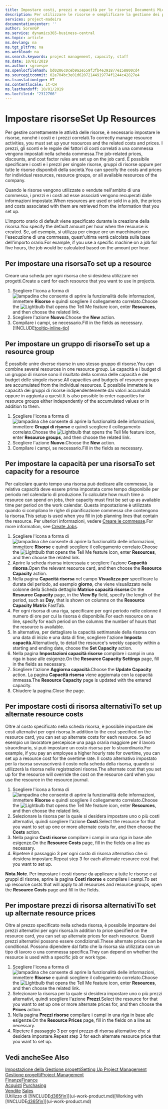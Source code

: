 ```yaml
---
title: Impostare costi, prezzi e capacità per le risorse| Documenti Microsoft
description: Per utilizzare le risorse e semplificare la gestione dei progetti, specificare i costi e i prezzi per le singole risorse o i gruppi di risorse e impostare la capacità della risorsa.
services: project-madeira
documentationcenter: ''
author: SorenGP
ms.service: dynamics365-business-central
ms.topic: article
ms.devlang: na
ms.tgt_pltfrm: na
ms.workload: na
ms.search.keywords: project management, capacity, staff
ms.date: 10/01/2019
ms.author: sgroespe
ms.openlocfilehash: bd0206c0ceb9a2e559f3fb4e391877e158800cd4
ms.sourcegitcommit: 02e704bc3e01d62072144919774f1244c42827e4
ms.translationtype: HT
ms.contentlocale: it-CH
ms.lasthandoff: 10/01/2019
ms.locfileid: "2312766"
---
```

# <a name="set-up-resources"></a><span data-ttu-id="9820d-103">Impostare risorse</span><span class="sxs-lookup"><span data-stu-id="9820d-103">Set Up Resources</span></span>
<span data-ttu-id="9820d-104">Per gestire correttamente le attività delle risorse, è necessario impostare le risorse, nonché i costi e i prezzi correlati.</span><span class="sxs-lookup"><span data-stu-id="9820d-104">To correctly manage resource activities, you must set up your resources and the related costs and prices.</span></span> <span data-ttu-id="9820d-105">I prezzi, gli sconti e le regole dei fattori di costi correlati a una commessa vengono impostati nella scheda commessa.</span><span class="sxs-lookup"><span data-stu-id="9820d-105">The job-related prices, discounts, and cost factor rules are set up on the job card.</span></span> <span data-ttu-id="9820d-106">È possibile specificare i costi e i prezzi per singole risorse, gruppi di risorse oppure per tutte le risorse disponibili della società.</span><span class="sxs-lookup"><span data-stu-id="9820d-106">You can specify the costs and prices for individual resources, resource groups, or all available resources of the company.</span></span>

<span data-ttu-id="9820d-107">Quando le risorse vengono utilizzate o vendute nell'ambito di una commessa, i prezzi e i costi ad esse associati vengono recuperati dalle informazioni impostate.</span><span class="sxs-lookup"><span data-stu-id="9820d-107">When resources are used or sold in a job, the prices and costs associated with them are retrieved from the information that you set up.</span></span>

<span data-ttu-id="9820d-108">L'importo orario di default viene specificato durante la creazione della risorsa.</span><span class="sxs-lookup"><span data-stu-id="9820d-108">You specify the default amount per hour when the resource is created.</span></span> <span data-ttu-id="9820d-109">Se, ad esempio, si utilizza per cinque ore un macchinario per l'esecuzione di una commessa, quest'ultima verrà calcolata sulla base dell'importo orario.</span><span class="sxs-lookup"><span data-stu-id="9820d-109">For example, if you use a specific machine on a job for five hours, the job would be calculated based on the amount per hour.</span></span>

## <a name="to-set-up-a-resource"></a><span data-ttu-id="9820d-110">Per impostare una risorsa</span><span class="sxs-lookup"><span data-stu-id="9820d-110">To set up a resource</span></span>
<span data-ttu-id="9820d-111">Creare una scheda per ogni risorsa che si desidera utilizzare nei progetti.</span><span class="sxs-lookup"><span data-stu-id="9820d-111">Create a card for each resource that you want to use in projects.</span></span>

1. <span data-ttu-id="9820d-112">Scegliere l'icona a forma di ![lampadina che consente di aprire la funzionalità delle informazioni](media/ui-search/search_small.png "Informazioni sull'operazione che si desidera eseguire"), immettere **Risorse** e quindi scegliere il collegamento correlato.</span><span class="sxs-lookup"><span data-stu-id="9820d-112">Choose the ![Lightbulb that opens the Tell Me feature](media/ui-search/search_small.png "Tell me what you want to do") icon, enter **Resources**, and then choose the related link.</span></span>
2. <span data-ttu-id="9820d-113">Scegliere l'azione **Nuovo**.</span><span class="sxs-lookup"><span data-stu-id="9820d-113">Choose the **New** action.</span></span>
3. <span data-ttu-id="9820d-114">Compilare i campi, se necessario.</span><span class="sxs-lookup"><span data-stu-id="9820d-114">Fill in the fields as necessary.</span></span> [!INCLUDE[tooltip-inline-tip](includes/tooltip-inline-tip_md.md)]  

## <a name="to-set-up-a-resource-group"></a><span data-ttu-id="9820d-115">Per impostare un gruppo di risorse</span><span class="sxs-lookup"><span data-stu-id="9820d-115">To set up a resource group</span></span>
<span data-ttu-id="9820d-116">È possibile unire diverse risorse in uno stesso gruppo di risorse.</span><span class="sxs-lookup"><span data-stu-id="9820d-116">You can combine several resources in one resource group.</span></span> <span data-ttu-id="9820d-117">Le capacità e i budget di un gruppo di risorse sono il risultato della somma delle capacità e dei budget delle singole risorse.</span><span class="sxs-lookup"><span data-stu-id="9820d-117">All capacities and budgets of resource groups are accumulated from the individual resources.</span></span> <span data-ttu-id="9820d-118">È possibile immettere le capacità dei gruppi di risorse indipendentemente dai valori accumulati oppure in aggiunta a questi.</span><span class="sxs-lookup"><span data-stu-id="9820d-118">It is also possible to enter capacities for resource groups either independently of the accumulated values or in addition to them.</span></span>

1. <span data-ttu-id="9820d-119">Scegliere l'icona a forma di ![lampadina che consente di aprire la funzionalità delle informazioni](media/ui-search/search_small.png "Informazioni sull'operazione che si desidera eseguire"), immettere **Gruppi di risorse** e quindi scegliere il collegamento correlato.</span><span class="sxs-lookup"><span data-stu-id="9820d-119">Choose the ![Lightbulb that opens the Tell Me feature](media/ui-search/search_small.png "Tell me what you want to do") icon, enter **Resource groups**, and then choose the related link.</span></span>
2. <span data-ttu-id="9820d-120">Scegliere l'azione **Nuovo**.</span><span class="sxs-lookup"><span data-stu-id="9820d-120">Choose the **New** action.</span></span>
3. <span data-ttu-id="9820d-121">Compilare i campi, se necessario.</span><span class="sxs-lookup"><span data-stu-id="9820d-121">Fill in the fields as necessary.</span></span>

## <a name="to-set-capacity-for-a-resource"></a><span data-ttu-id="9820d-122">Per impostare la capacità per una risorsa</span><span class="sxs-lookup"><span data-stu-id="9820d-122">To set capacity for a resource</span></span>
<span data-ttu-id="9820d-123">Per calcolare quanto tempo una risorsa può dedicare alle commesse, la relativa capacità deve essere prima impostata come tempo disponibile per periodo nel calendario di produzione.</span><span class="sxs-lookup"><span data-stu-id="9820d-123">To calculate how much time a resource can spend on jobs, their capacity must first be set up as available time per period on the work calendar.</span></span> <span data-ttu-id="9820d-124">Questa impostazione è utilizzata quando si compilano le righe di pianificazione commessa che contengono la risorsa.</span><span class="sxs-lookup"><span data-stu-id="9820d-124">This setup is used when you fill in job planning lines that contain the resource.</span></span> <span data-ttu-id="9820d-125">Per ulteriori informazioni, vedere [Creare le commesse](projects-how-create-jobs.md).</span><span class="sxs-lookup"><span data-stu-id="9820d-125">For more information, see [Create Jobs](projects-how-create-jobs.md).</span></span>

1. <span data-ttu-id="9820d-126">Scegliere l'icona a forma di ![lampadina che consente di aprire la funzionalità delle informazioni](media/ui-search/search_small.png "Informazioni sull'operazione che si desidera eseguire"), immettere **Risorse** e quindi scegliere il collegamento correlato.</span><span class="sxs-lookup"><span data-stu-id="9820d-126">Choose the ![Lightbulb that opens the Tell Me feature](media/ui-search/search_small.png "Tell me what you want to do") icon, enter **Resources**, and then choose the related link.</span></span>
2. <span data-ttu-id="9820d-127">Aprire la scheda risorsa interessata e scegliere l'azione **Capacità risorsa**.</span><span class="sxs-lookup"><span data-stu-id="9820d-127">Open the relevant resource card, and then choose the **Resource Capacity** action.</span></span>
3. <span data-ttu-id="9820d-128">Nella pagina **Capacità risorsa** nel campo **Visualizza per** specificare la durata del periodo, ad esempio **giorno**, che viene visualizzato nelle colonne della Scheda dettaglio **Matrice capacità risorse**.</span><span class="sxs-lookup"><span data-stu-id="9820d-128">On the **Resource Capacity** page, in the **View By** field, specify the length of the period, such as **Day**, that is shown on columns on the **Resource Capacity Matrix** FastTab.</span></span>
4. <span data-ttu-id="9820d-129">Per ogni risorsa di una riga, specificare per ogni periodo nelle colonne il numero di ore per cui la risorsa è disponibile.</span><span class="sxs-lookup"><span data-stu-id="9820d-129">For each resource on a line, specify for each period on the columns the number of hours that the resource is available.</span></span>
5. <span data-ttu-id="9820d-130">In alternativa, per dettagliare la capacità settimanale della risorsa con una data di inizio e una data di fine, scegliere l'azione **Imposta capacità**.</span><span class="sxs-lookup"><span data-stu-id="9820d-130">Alternatively, to detail the resource's weekly capacity within a starting and ending date, choose the **Set Capacity** action.</span></span>
6. <span data-ttu-id="9820d-131">Nella pagina **Impostazioni capacità risorse** compilare i campi in una riga in base alle esigenze.</span><span class="sxs-lookup"><span data-stu-id="9820d-131">On the **Resource Capacity Settings** page, fill in the fields as necessary.</span></span>
7. <span data-ttu-id="9820d-132">Scegliere l'azione **Aggiorna capacità**.</span><span class="sxs-lookup"><span data-stu-id="9820d-132">Choose the **Update Capacity** action.</span></span> <span data-ttu-id="9820d-133">La pagina **Capacità risorsa** viene aggiornata con la capacità immessa.</span><span class="sxs-lookup"><span data-stu-id="9820d-133">The **Resource Capacity** page is updated with the entered capacity.</span></span>
8. <span data-ttu-id="9820d-134">Chiudere la pagina.</span><span class="sxs-lookup"><span data-stu-id="9820d-134">Close the page.</span></span>

## <a name="to-set-up-alternate-resource-costs"></a><span data-ttu-id="9820d-135">Per impostare costi di risorsa alternativi</span><span class="sxs-lookup"><span data-stu-id="9820d-135">To set up alternate resource costs</span></span>
<span data-ttu-id="9820d-136">Oltre al costo specificato nella scheda risorsa, è possibile impostare dei costi alternativi per ogni risorsa.</span><span class="sxs-lookup"><span data-stu-id="9820d-136">In addition to the cost specified on the resource card, you can set up alternate costs for each resource.</span></span> <span data-ttu-id="9820d-137">Se ad esempio un lavoratore percepisce una paga oraria maggiore per il lavoro straordinario, si può impostare un costo risorsa per lo straordinario.</span><span class="sxs-lookup"><span data-stu-id="9820d-137">For example, if you pay an employee a higher hourly rate for overtime, you can set up a resource cost for the overtime rate.</span></span> <span data-ttu-id="9820d-138">Il costo alternativo impostato per la risorsa sovrascriverà il costo nella scheda della risorsa, quando si utilizzerà la risorsa nelle registrazioni risorse.</span><span class="sxs-lookup"><span data-stu-id="9820d-138">The alternate cost that you set up for the resource will override the cost on the resource card when you use the resource in the resource journal.</span></span>

1. <span data-ttu-id="9820d-139">Scegliere l'icona a forma di ![lampadina che consente di aprire la funzionalità delle informazioni](media/ui-search/search_small.png "Informazioni sull'operazione che si desidera eseguire"), immettere **Risorse** e quindi scegliere il collegamento correlato.</span><span class="sxs-lookup"><span data-stu-id="9820d-139">Choose the ![Lightbulb that opens the Tell Me feature](media/ui-search/search_small.png "Tell me what you want to do") icon, enter **Resources**, and then choose the related link.</span></span>  
2. <span data-ttu-id="9820d-140">Selezionare la risorsa per la quale si desidera impostare uno o più costi alternativi, quindi scegliere l'azione **Costi**.</span><span class="sxs-lookup"><span data-stu-id="9820d-140">Select the resource for that you want to set up one or more alternate costs for, and then choose the **Costs** action.</span></span>  
3. <span data-ttu-id="9820d-141">Nella pagina **Costi risorse** compilare i campi in una riga in base alle esigenze.</span><span class="sxs-lookup"><span data-stu-id="9820d-141">On the **Resource Costs** page, fill in the fields on a line as necessary.</span></span>  
4. <span data-ttu-id="9820d-142">Ripetere il passaggio 3 per ogni costo di risorsa alternativo che si desidera impostare.</span><span class="sxs-lookup"><span data-stu-id="9820d-142">Repeat step 3 for each alternate resource cost that you want to set up.</span></span>

<span data-ttu-id="9820d-143">**Nota**.</span><span class="sxs-lookup"><span data-stu-id="9820d-143">**Note**.</span></span> <span data-ttu-id="9820d-144">Per impostare i costi risorse da applicare a tutte le risorse e ai gruppi di risorse, aprire la pagina **Costi risorse** e compilare i campi.</span><span class="sxs-lookup"><span data-stu-id="9820d-144">To set up resource costs that will apply to all resources and resource groups, open the **Resource Costs** page and fill in the fields.</span></span>

## <a name="to-set-up-alternate-resource-prices"></a><span data-ttu-id="9820d-145">Per impostare prezzi di risorsa alternativi</span><span class="sxs-lookup"><span data-stu-id="9820d-145">To set up alternate resource prices</span></span>
<span data-ttu-id="9820d-146">Oltre al prezzo specificato nella scheda risorsa, è possibile impostare dei prezzi alternativi per ogni risorsa.</span><span class="sxs-lookup"><span data-stu-id="9820d-146">In addition to price specified on the resource card, you can set up alternate prices for each resource.</span></span> <span data-ttu-id="9820d-147">Questi prezzi alternativi possono essere condizionali.</span><span class="sxs-lookup"><span data-stu-id="9820d-147">These alternate prices can be conditional.</span></span> <span data-ttu-id="9820d-148">Possono dipendere dal fatto che la risorsa sia utilizzata con un tipo di lavoro o una commessa specifica.</span><span class="sxs-lookup"><span data-stu-id="9820d-148">They can depend on whether the resource is used with a specific job or work type.</span></span>

1. <span data-ttu-id="9820d-149">Scegliere l'icona a forma di ![lampadina che consente di aprire la funzionalità delle informazioni](media/ui-search/search_small.png "Informazioni sull'operazione che si desidera eseguire"), immettere **Risorse** e quindi scegliere il collegamento correlato.</span><span class="sxs-lookup"><span data-stu-id="9820d-149">Choose the ![Lightbulb that opens the Tell Me feature](media/ui-search/search_small.png "Tell me what you want to do") icon, enter **Resources**, and then choose the related link.</span></span>
2. <span data-ttu-id="9820d-150">Selezionare la risorsa per la quale si desidera impostare uno o più prezzi alternativi, quindi scegliere l'azione **Prezzi**.</span><span class="sxs-lookup"><span data-stu-id="9820d-150">Select the resource for that you want to set up one or more alternate prices for, and then choose the **Prices** action.</span></span>
3. <span data-ttu-id="9820d-151">Nella pagina **Prezzi risorse** compilare i campi in una riga in base alle esigenze.</span><span class="sxs-lookup"><span data-stu-id="9820d-151">On the **Resource Prices** page, fill in the fields on a line as necessary.</span></span>
4. <span data-ttu-id="9820d-152">Ripetere il passaggio 3 per ogni prezzo di risorsa alternativo che si desidera impostare.</span><span class="sxs-lookup"><span data-stu-id="9820d-152">Repeat step 3 for each alternate resource price that you want to set up.</span></span>

## <a name="see-also"></a><span data-ttu-id="9820d-153">Vedi anche</span><span class="sxs-lookup"><span data-stu-id="9820d-153">See Also</span></span>
[<span data-ttu-id="9820d-154">Impostazione della Gestione progetti</span><span class="sxs-lookup"><span data-stu-id="9820d-154">Setting Up Project Management</span></span>](projects-setup-projects.md)  
[<span data-ttu-id="9820d-155">Gestione progetti</span><span class="sxs-lookup"><span data-stu-id="9820d-155">Project Management</span></span>](projects-manage-projects.md)  
[<span data-ttu-id="9820d-156">Finanze</span><span class="sxs-lookup"><span data-stu-id="9820d-156">Finance</span></span>](finance.md)  
<span data-ttu-id="9820d-157">[Acquisti](purchasing-manage-purchasing.md)       </span><span class="sxs-lookup"><span data-stu-id="9820d-157">[Purchasing](purchasing-manage-purchasing.md)       </span></span>  
<span data-ttu-id="9820d-158">[Vendite](sales-manage-sales.md)    </span><span class="sxs-lookup"><span data-stu-id="9820d-158">[Sales](sales-manage-sales.md)    </span></span>  
<span data-ttu-id="9820d-159">[Utilizzo di [!INCLUDE[d365fin](includes/d365fin_md.md)]](ui-work-product.md)</span><span class="sxs-lookup"><span data-stu-id="9820d-159">[Working with [!INCLUDE[d365fin](includes/d365fin_md.md)]](ui-work-product.md)</span></span>  
